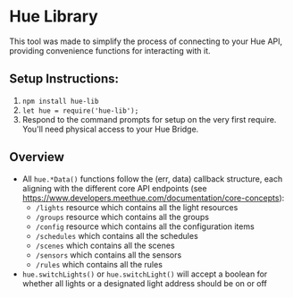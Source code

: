 # Hue Library

This tool was made to simplify the process of connecting to your Hue API, providing convenience functions for interacting with it.

## Setup Instructions:
1. `npm install hue-lib`
2. `let hue = require('hue-lib');`
3. Respond to the command prompts for setup on the very first require.  You'll need physical access to your Hue Bridge.

## Overview
* All `hue.*Data()` functions follow the (err, data) callback structure, each aligning with the different core API endpoints (see https://www.developers.meethue.com/documentation/core-concepts):
    * `/lights` resource which contains all the light resources
    * `/groups` resource which contains all the groups
    * `/config` resource which contains all the configuration items
    * `/schedules` which contains all the schedules
    * `/scenes` which contains all the scenes
    * `/sensors` which contains all the sensors
    * `/rules` which contains all the rules
* `hue.switchLights()` or `hue.switchLight()` will accept a boolean for whether all lights or a designated light address should be on or off
